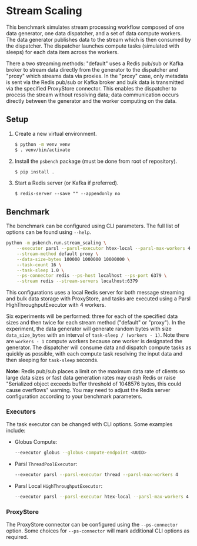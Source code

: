 # Stream Scaling

This benchmark simulates stream processing workflow composed of one
data generator, one data dispatcher, and a set of data compute workers.
The data generator publishes data to the stream which is then consumed
by the dispatcher. The dispatcher launches compute tasks (simulated with
sleeps) for each data item across the workers.

There a two streaming methods: "default" uses a Redis pub/sub or Kafka
broker to stream data directly from the generator to the dispatcher and
"proxy" which streams data via proxies. In the "proxy" case, only metadata
is sent via the Redis pub/sub or Kafka broker and bulk data is transmitted
via the specified ProxyStore connector. This enables the dispatcher to
process the stream without resolving data; data communication occurs directly
between the generator and the worker computing on the data.

## Setup

1. Create a new virtual environment.
   ```bash
   $ python -m venv venv
   $ . venv/bin/activate
   ```
2. Install the `psbench` package (must be done from root of repository).
   ```bash
   $ pip install .
   ```
3. Start a Redis server (or Kafka if preferred).
   ```
   $ redis-server --save "" --appendonly no
   ```

## Benchmark

The benchmark can be configured using CLI parameters. The full list of options
can be found using `--help`.

```bash
python -m psbench.run.stream_scaling \
    --executor parsl --parsl-executor htex-local --parsl-max-workers 4 \
    --stream-method default proxy \
    --data-size-bytes 100000 1000000 10000000 \
    --task-count 16 \
    --task-sleep 1.0 \
    --ps-connector redis --ps-host localhost --ps-port 6379 \
    --stream redis --stream-servers localhost:6379
```

This configurations uses a local Redis server for both message streaming and
bulk data storage with ProxyStore, and tasks are executed using a Parsl
HighThroughputExecutor with 4 workers.

Six experiments will be performed: three for each of the specified data sizes
and then twice for each stream method ("default" or "proxy"). In the
experiment, the data generator will generate random bytes with size
`data_size_bytes` with an interval of `task-sleep / (workers - 1)`.
Note there are `workers - 1` compute workers because one worker is designated
the generator. The dispatcher will consume data and dispatch compute tasks
as quickly as possible, with each compute task resolving the input data and
then sleeping for `task-sleep` seconds.

**Note:** Redis pub/sub places a limit on the maximum data rate of clients
so large data sizes or fast data generation rates may crash Redis or raise
"Serialized object exceeds buffer threshold of 1048576 bytes, this could cause
overflows" warning. You may need to adjust the Redis server configuration
according to your benchmark parameters.

### Executors

The task executor can be changed with CLI options. Some examples include:

* Globus Compute:
  ```bash
  --executor globus --globus-compute-endpoint <UUID>
  ```
* Parsl `ThreadPoolExecutor`:
  ```bash
  --executor parsl --parsl-executor thread --parsl-max-workers 4
  ```
* Parsl Local `HighThroughputExecutor`:
  ```bash
  --executor parsl --parsl-executor htex-local --parsl-max-workers 4
  ```

### ProxyStore

The ProxyStore connector can be configured using the `--ps-connector`
option. Some choices for `--ps-connector` will mark additional CLI options
as required.
